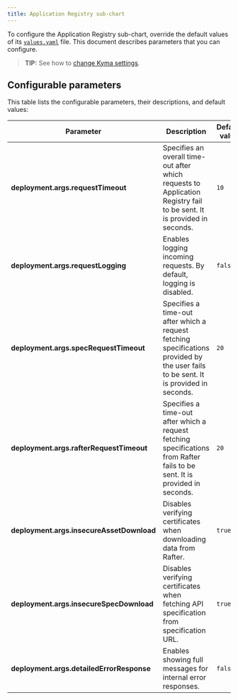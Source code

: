 ```yaml
---
title: Application Registry sub-chart
---
```


To configure the Application Registry sub-chart, override the default values of its [`values.yaml`](https://github.com/kyma-project/kyma/tree/release-2.2/resources/application-connector/charts/application-registry/values.yaml) file. This document describes parameters that you can configure.

>**TIP:** See how to [change Kyma settings](../../04-operation-guides/operations/03-change-kyma-config-values.md).

## Configurable parameters

This table lists the configurable parameters, their descriptions, and default values:

| Parameter | Description | Default value |
|-----------|-------------|---------------|
| **deployment.args.requestTimeout** | Specifies an overall time-out after which requests to Application Registry fail to be sent. It is provided in seconds. | `10` |
| **deployment.args.requestLogging** | Enables logging incoming requests. By default, logging is disabled. | `false` |
| **deployment.args.specRequestTimeout** | Specifies a time-out after which a request fetching specifications provided by the user fails to be sent. It is provided in seconds. | `20` |
| **deployment.args.rafterRequestTimeout** | Specifies a time-out after which a request fetching specifications from Rafter fails to be sent. It is provided in seconds. | `20` |
| **deployment.args.insecureAssetDownload** | Disables verifying certificates when downloading data from Rafter. | `true` | 
| **deployment.args.insecureSpecDownload** | Disables verifying certificates when fetching API specification from specification URL. | `true` |
| **deployment.args.detailedErrorResponse** | Enables showing full messages for internal error responses. | `false` |